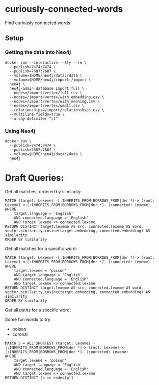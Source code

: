 # curiously-connected-words
Find curiously connected words

## Setup

### Getting the data into Neo4j

```shell
docker run --interactive --tty --rm \
  --publish=7474:7474 \
  --publish=7687:7687 \
  --volume=$HOME/neo4j/data:/data \
  --volume=$HOME/neo4j/import:/import \
  neo4j \
  neo4j-admin database import full \
  --nodes=/import/vertex/full.csv \
  --nodes=/import/vertex/with_embedding.csv \
  --nodes=/import/vertex/with_meaning.csv \
  --nodes=/import/vertex/small.csv \
  --relationships=/import/relationships.csv \
  --multiline-fields=true \
  --array-delimiter "\t"
```

### Using Neo4j

```shell
docker run \
  --publish=7474:7474 \
  --publish=7687:7687 \
  --volume=$HOME/neo4j/data:/data \
  neo4j
```

# Draft Queries:

Get all matches, ordered by similarity:

```
MATCH (target: Lexeme) -[:INHERITS_FROM|BORROWS_FROM|der *]-> (root: Lexeme) <-[:INHERITS_FROM|BORROWS_FROM|der *]- (connected: Lexeme)
WHERE
    target.language = 'English'
    AND connected.language = 'English'
    AND target.lexeme <> connected.lexeme
RETURN DISTINCT target.lexeme AS src, connected.lexeme AS word, vector.similarity.cosine(target.embedding, connected.embedding) AS similarity
ORDER BY similarity
```

Get all matches for a specific word:
```
MATCH (target: Lexeme) -[:INHERITS_FROM|BORROWS_FROM|der *]-> (root: Lexeme) <-[:INHERITS_FROM|BORROWS_FROM|der *]- (connected: Lexeme)
WHERE
    target.lexeme = 'poison'
    AND target.language = 'English'
    AND connected.language = 'English'
    AND target.lexeme <> connected.lexeme
RETURN DISTINCT target.lexeme AS src, connected.lexeme AS word, vector.similarity.cosine(target.embedding, connected.embedding) AS similarity
ORDER BY similarity
```

Get all paths for a specific word:

Some fun words to try:

* poison
* coronal

```
MATCH p = ALL SHORTEST (target: Lexeme) -[:INHERITS_FROM|BORROWS_FROM|der *]-> (root: Lexeme) <-[:INHERITS_FROM|BORROWS_FROM|der *]- (connected: Lexeme)
WHERE
    target.lexeme = 'poison'
    AND target.language = 'English'
    AND connected.language = 'English'
    AND target.lexeme <> connected.lexeme
RETURN DISTINCT [n in nodes(p)]
```
